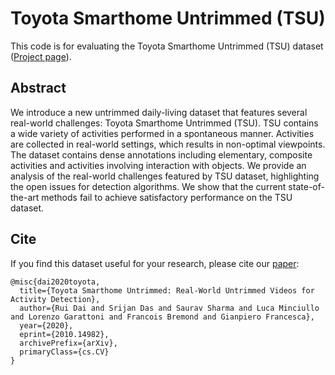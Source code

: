 # Toyota Smarthome Untrimmed (TSU)

This code is for evaluating the Toyota Smarthome Untrimmed (TSU) dataset ([Project page](https://project.inria.fr/toyotasmarthome/)). 

## Abstract
We introduce a new untrimmed daily-living dataset that features several real-world challenges: Toyota Smarthome Untrimmed (TSU). TSU contains a wide variety of activities performed in a spontaneous manner. Activities are collected in real-world settings, which results in non-optimal viewpoints. The dataset contains dense annotations including elementary, composite activities and activities involving interaction with objects. We provide an analysis of the real-world challenges featured by TSU dataset, highlighting the open issues for detection algorithms. We show that the current state-of-the-art methods fail to achieve satisfactory performance on the TSU dataset.

## Cite
If you find this dataset useful for your research, please cite our [paper](https://arxiv.org/pdf/2010.14982.pdf):

	@misc{dai2020toyota,
      title={Toyota Smarthome Untrimmed: Real-World Untrimmed Videos for Activity Detection}, 
      author={Rui Dai and Srijan Das and Saurav Sharma and Luca Minciullo and Lorenzo Garattoni and Francois Bremond and Gianpiero Francesca},
      year={2020},
      eprint={2010.14982},
      archivePrefix={arXiv},
      primaryClass={cs.CV}
	}
